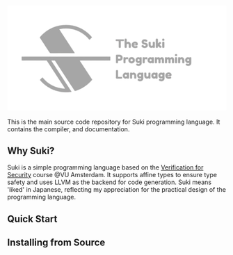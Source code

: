 ![alt text](suki.png "Title")

This is the main source code repository for Suki programming language. It contains the compiler, and documentation.

## Why Suki?

Suki is a simple programming language based on the [Verification for Security](https://verification-for-security.github.io/) course @VU Amsterdam. It supports affine types to ensure type safety and uses LLVM as the backend for code generation. Suki means 'liked' in Japanese, reflecting my appreciation for the practical design of the programming language.

## Quick Start

## Installing from Source
